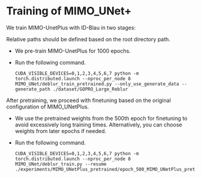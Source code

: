 # Training of MIMO_UNet+
We train MIMO-UnetPlus with ID-Blau in two stages:

Relative paths should be defined based on the root directory path.
- We pre-train MIMO-UnetPlus for 1000 epochs.
- Run the following command.

    ```
    CUDA_VISIBLE_DEVICES=0,1,2,3,4,5,6,7 python -m torch.distributed.launch --nproc_per_node 8 MIMO_UNet/deblur_train_pretrained.py --only_use_generate_data --generate_path ./dataset/GOPRO_Large_Reblur
    ```

After pretraining, we proceed with finetuning based on the original configuration of MIMO_UNetPlus. 
- We use the pretrained weights from the 500th epoch for finetuning to avoid excessively long training times. Alternatively, you can choose weights from later epochs if needed.
- Run the following command.

    ```
    CUDA_VISIBLE_DEVICES=0,1,2,3,4,5,6,7 python -m torch.distributed.launch --nproc_per_node 8 MIMO_UNet/deblur_train.py --resume ./experiments/MIMO_UNetPlus_pretrained/epoch_500_MIMO_UNetPlus_pretrained.pth
    ```